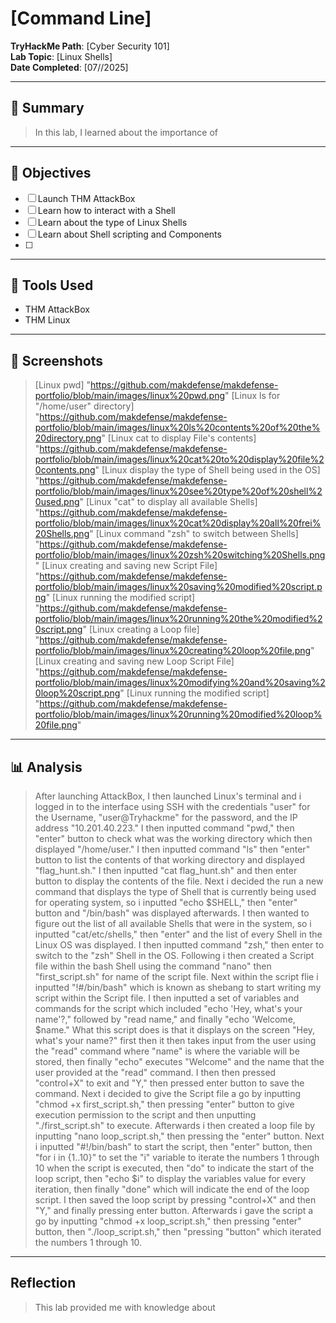 # [Command Line]

**TryHackMe Path**: [Cyber Security 101]  
**Lab Topic**: [Linux Shells]  
**Date Completed**: [07//2025]

---

## 🧠 Summary

> In this lab, I learned about the importance of 

---

## 🎯 Objectives
- [ ] Launch THM AttackBox
- [ ] Learn how to interact with a Shell
- [ ] Learn about the type of Linux Shells
- [ ] Learn about Shell scripting and Components
- [ ] 


---

## 🧰 Tools Used
- THM AttackBox
- THM Linux
  
---

## 📸 Screenshots

> [Linux pwd] "https://github.com/makdefense/makdefense-portfolio/blob/main/images/linux%20pwd.png"
> [Linux ls for "/home/user" directory] "https://github.com/makdefense/makdefense-portfolio/blob/main/images/linux%20ls%20contents%20of%20the%20directory.png"
> [Linux cat to display File's contents] "https://github.com/makdefense/makdefense-portfolio/blob/main/images/linux%20cat%20to%20display%20file%20contents.png"
> [Linux display the type of Shell being used in the OS] "https://github.com/makdefense/makdefense-portfolio/blob/main/images/linux%20see%20type%20of%20shell%20used.png"
> [Linux "cat" to display all available Shells] "https://github.com/makdefense/makdefense-portfolio/blob/main/images/linux%20cat%20display%20all%20frei%20Shells.png"
> [Linux command "zsh" to switch between Shells] "https://github.com/makdefense/makdefense-portfolio/blob/main/images/linux%20zsh%20switching%20Shells.png"
> [Linux creating and saving new Script File] "https://github.com/makdefense/makdefense-portfolio/blob/main/images/linux%20saving%20modified%20script.png"
> [Linux running the modified script] "https://github.com/makdefense/makdefense-portfolio/blob/main/images/linux%20running%20the%20modified%20script.png"
> [Linux creating a Loop file] "https://github.com/makdefense/makdefense-portfolio/blob/main/images/linux%20creating%20loop%20file.png"
> [Linux creating and saving new Loop Script File] "https://github.com/makdefense/makdefense-portfolio/blob/main/images/linux%20modifying%20and%20saving%20loop%20script.png"
> [Linux running the modified script] "https://github.com/makdefense/makdefense-portfolio/blob/main/images/linux%20running%20modified%20loop%20file.png"


---

## 📊 Analysis

> After launching AttackBox, I then launched Linux's terminal and i logged in to the interface using SSH with the credentials "user" for the Username, "user@Tryhackme" for the password,
and the IP address "10.201.40.223." I then inputted command "pwd," then "enter" button to check what was the working directory which then displayed "/home/user." I then inputted command
"ls" then "enter" button to list the contents of that working directory and displayed "flag_hunt.sh." I then inputted "cat flag_hunt.sh" and then enter button to display the contents of the file.
> Next i decided the run a new command that displays the type of Shell that is currently being used for operating system, so i inputted "echo $SHELL," then "enter" button and "/bin/bash" was displayed
afterwards. I then wanted to figure out the list of all available Shells that were in the system, so i inputted "cat/etc/shells," then "enter" and the list of every Shell in the Linux OS was displayed.
I then inputted command "zsh," then enter to switch to the "zsh" Shell in the OS.
> Following i then created a Script file within the bash Shell using the command "nano" then "first_script.sh" for name of the script file. Next within the script flie i inputted "!#/bin/bash" which is
known as shebang to start writing my script within the Script file. I then inputted a set of variables and commands for the script which included "echo 'Hey, what's your name'?," followed by "read name,"
and finally "echo 'Welcome, $name." What this script does is that it displays on the screen "Hey, what's your name?" first then it then takes input from the user using the "read" command where "name" is where
the variable will be stored, then finally "echo" executes "Welcome" and the name that the user provided at the "read" command. I then then pressed "control+X" to exit and "Y," then pressed enter button to save the
command. Next i decided to give the Script file a go by inputting "chmod +x first_script.sh," then pressing "enter" button to give execution permission to the script and then unputting "./first_script.sh" to execute.
Afterwards i then created a loop file by inputting "nano loop_script.sh," then pressing the "enter" button. Next i inputted "#!/bin/bash" to start the script, then "enter" button, then "for i in {1..10}" to set the "i"
variable to iterate the numbers 1 through 10 when the script is executed, then "do" to indicate the start of the loop script, then "echo $i" to display the variables value for every iteration, then finally "done" which
will indicate the end of the loop script. I then saved the loop script by pressing "control+X" and then "Y," and finally pressing enter button. Afterwards i gave the script a go by inputting "chmod +x loop_script.sh,"
then pressing "enter" button, then "./loop_script.sh," then "pressing "button" which iterated the numbers 1 through 10.

 



---

## Reflection

> This lab provided me with knowledge about 
